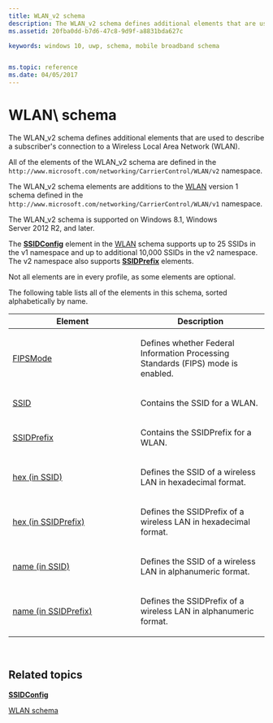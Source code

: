 ```yaml
---
title: WLAN_v2 schema
description: The WLAN_v2 schema defines additional elements that are used to describe a subscriber's connection to a Wireless Local Area Network (WLAN).
ms.assetid: 20fba0dd-b7d6-47c8-9d9f-a8831bda627c

keywords: windows 10, uwp, schema, mobile broadband schema


ms.topic: reference
ms.date: 04/05/2017
---
```


# WLAN\ schema


The WLAN\_v2 schema defines additional elements that are used to describe a subscriber's connection to a Wireless Local Area Network (WLAN).

All of the elements of the WLAN\_v2 schema are defined in the `http://www.microsoft.com/networking/CarrierControl/WLAN/v2` namespace.

The WLAN\_v2 schema elements are additions to the [WLAN](https://msdn.microsoft.com/library/windows/apps/hh868424) version 1 schema defined in the `http://www.microsoft.com/networking/CarrierControl/WLAN/v1` namespace.

The WLAN\_v2 schema is supported on Windows 8.1, Windows Server 2012 R2, and later.

The [**SSIDConfig**](https://msdn.microsoft.com/library/windows/apps/hh868420) element in the [WLAN](https://msdn.microsoft.com/library/windows/apps/hh868424) schema supports up to 25 SSIDs in the v1 namespace and up to additional 10,000 SSIDs in the v2 namespace. The v2 namespace also supports [**SSIDPrefix**](element-ssidprefix.md) elements.

Not all elements are in every profile, as some elements are optional.

The following table lists all of the elements in this schema, sorted alphabetically by name.

<table>
<colgroup>
<col width="50%" />
<col width="50%" />
</colgroup>
<thead>
<tr class="header">
<th>Element</th>
<th>Description</th>
</tr>
</thead>
<tbody>
<tr class="odd">
<td><a href="element-fipsmode.md">FIPSMode</a> </td>
<td><p>Defines whether Federal Information Processing Standards (FIPS) mode is enabled.</p></td>
</tr>
<tr class="even">
<td><a href="element-ssid.md">SSID</a> </td>
<td><p>Contains the SSID for a WLAN.</p></td>
</tr>
<tr class="odd">
<td><a href="element-ssidprefix.md">SSIDPrefix</a> </td>
<td><p>Contains the SSIDPrefix for a WLAN.</p></td>
</tr>
<tr class="even">
<td><a href="element-hex.md">hex (in SSID)</a> </td>
<td><p>Defines the SSID of a wireless LAN in hexadecimal format.</p></td>
</tr>
<tr class="odd">
<td><a href="element-1-hex.md">hex (in SSIDPrefix)</a> </td>
<td><p>Defines the SSIDPrefix of a wireless LAN in hexadecimal format.</p></td>
</tr>
<tr class="even">
<td><a href="element-name.md">name (in SSID)</a> </td>
<td><p>Defines the SSID of a wireless LAN in alphanumeric format.</p></td>
</tr>
<tr class="odd">
<td><a href="element-1-name.md">name (in SSIDPrefix)</a> </td>
<td><p>Defines the SSIDPrefix of a wireless LAN in alphanumeric format.</p></td>
</tr>
</tbody>
</table>

 

## Related topics


[**SSIDConfig**](https://msdn.microsoft.com/library/windows/apps/hh868420)

[WLAN schema](https://msdn.microsoft.com/library/windows/apps/hh868424)

 

 



